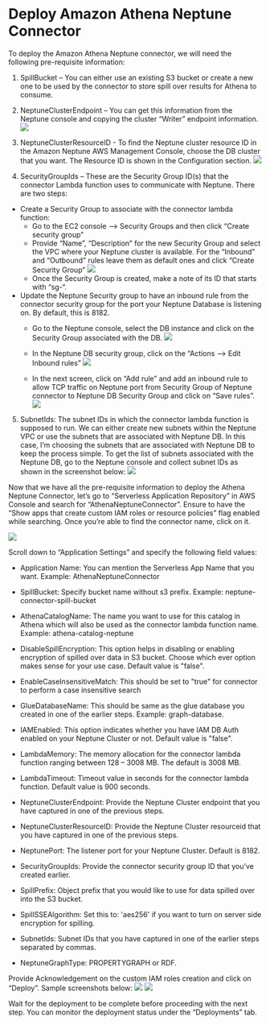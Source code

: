 # Deploy Amazon Athena Neptune Connector

To deploy the Amazon Athena Neptune connector, we will need the following pre-requisite information:
1)	SpillBucket – You can either use an existing S3 bucket or create a new one to be used by the connector to store spill over results for Athena to consume.

2)	NeptuneClusterEndpoint – You can get this information from the Neptune console and copying the cluster “Writer” endpoint information.
![](./assets/connector-clusterendpoint.png)

3)	NeptuneClusterResourceID - To find the Neptune cluster resource ID in the Amazon Neptune AWS Management Console, choose the DB cluster that you want. The Resource ID is shown in the Configuration section.
![](./assets/connector-clusterId.png)

4)	SecurityGroupIds – These are the Security Group ID(s) that the connector Lambda function uses to communicate with Neptune. There are two steps:
  * Create a Security Group to associate with the connector lambda function:
    * Go to the EC2 console --> Security Groups and then click “Create security group”
    * Provide “Name”, “Description” for the new Security Group and select the VPC where your Neptune cluster is available. For the “Inbound” and “Outbound” rules leave them as default ones and click “Create Security Group”
![](./assets/connector-securitygroup1.png)
    * Once the Security Group is created, make a note of its ID that starts with “sg-“.
  * Update the Neptune Security group to have an inbound rule from the connector security group for the port your Neptune Database is listening on. By default, this is 8182. 
    * Go to the Neptune console, select the DB instance and click on the Security Group associated with the DB.
![](./assets/connector-securitygroup2.png)
 
    * In the Neptune DB security group, click on the “Actions --> Edit Inbound rules”
![](./assets/connector-securitygroup3.png)

    * In the next screen, click on “Add rule” and add an inbound rule to allow TCP traffic on Neptune port from Security Group of Neptune connector to Neptune DB Security Group and click on “Save rules”.
![](./assets/connector-securitygroup4.png)

5)	SubnetIds: The subnet IDs in which the connector lambda function is supposed to run. We can either create new subnets within the Neptune VPC or use the subnets that are associated with Neptune DB. In this case, I’m choosing the subnets that are associated with Neptune DB to keep the process simple. 
To get the list of subnets associated with the Neptune DB, go to the Neptune console and collect subnet IDs as shown in the screenshot below:
![](./assets/connector-subnet.png)

Now that we have all the pre-requisite information to deploy the Athena Neptune Connector, let’s go to “Serverless Application Repository” in AWS Console and search for “AthenaNeptuneConnector”. Ensure to have the “Show apps that create custom IAM roles or resource policies” flag enabled while searching. Once you’re able to find the connector name, click on it.

![](./assets/connector-console.png)
 
Scroll down to “Application Settings” and specify the following field values:

  * Application Name: You can mention the Serverless App Name that you want. Example: AthenaNeptuneConnector

  * SpillBucket: Specify bucket name without s3 prefix. Example: neptune-connector-spill-bucket

  * AthenaCatalogName: The name you want to use for this catalog in Athena which will also be used as the connector lambda function name. Example: athena-catalog-neptune

  * DisableSpillEncryption: This option helps in disabling or enabling encryption of spilled over data in S3 bucket. Choose which ever option makes sense for your use case. Default value is "false".

  * EnableCaseInsensitiveMatch: This should be set to "true" for connector to perform a case insensitive search

  * GlueDatabaseName: This should be same as the glue database you created in one of the earlier steps. Example: graph-database.

  * IAMEnabled: This option indicates whether you have IAM DB Auth enabled on your Neptune Cluster or not. Default value is "false".

  * LambdaMemory: The memory allocation for the connector lambda function ranging between 128 – 3008 MB. The default is 3008 MB.

  * LambdaTimeout: Timeout value in seconds for the connector lambda function. Default value is 900 seconds.

  * NeptuneClusterEndpoint: Provide the Neptune Cluster endpoint that you have captured in one of the previous steps. 

  * NeptuneClusterResourceID: Provide the Neptune Cluster resourceid that you have captured in one of the previous steps.

  * NeptunePort: The listener 	port for your Neptune Cluster. Default is 8182.

  * SecurityGroupIds: Provide the connector security group ID that you’ve created earlier.

  * SpillPrefix: Object prefix that you would like to use for data spilled over into the S3 bucket.

  * SpillSSEAlgorithm: Set this to: 'aes256' if you want to turn on server side encryption for spilling.

  * SubnetIds: Subnet IDs that you have captured in one of the earlier steps separated by commas.

  * NeptuneGraphType: PROPERTYGRAPH or RDF.

Provide Acknowledgement on the custom IAM roles creation and click on “Deploy”.
Sample screenshots below:
![](./assets/connector-parameters1.png)
![](./assets/connector-parameters2.png)
 
Wait for the deployment to be complete before proceeding with the next step. You can monitor the deployment status under the “Deployments” tab. 
